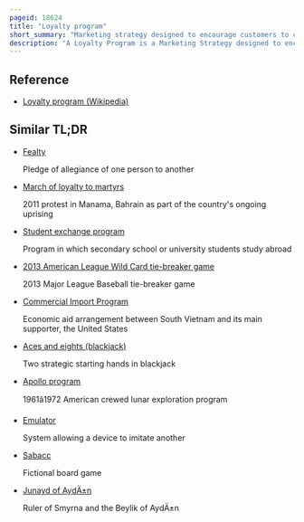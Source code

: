```yaml
---
pageid: 18624
title: "Loyalty program"
short_summary: "Marketing strategy designed to encourage customers to continue to shop at a business"
description: "A Loyalty Program is a Marketing Strategy designed to encourage Customers to continue to shop in or use the Services associated with the Loyalty Program. A Loyalty Program typically involves the Operator of a particular Program to establish a Customer Account for a Customer of the associated Business and then issue a Loyalty Card to the Customer which may be a Plastic or Paper Card visually similar to a Credit Card that identifies the Card Holder as a. Cards may have a Barcode or Magstripe to facilitate scanning although some are Chip Cards or Proximity Cards."
---
```


## Reference

- [Loyalty program (Wikipedia)](https://en.wikipedia.org/?curid=18624)

## Similar TL;DR

- [Fealty](/tldr/en/fealty)

  Pledge of allegiance of one person to another

- [March of loyalty to martyrs](/tldr/en/march-of-loyalty-to-martyrs)

  2011 protest in Manama, Bahrain as part of the country's ongoing uprising

- [Student exchange program](/tldr/en/student-exchange-program)

  Program in which secondary school or university students study abroad

- [2013 American League Wild Card tie-breaker game](/tldr/en/2013-american-league-wild-card-tie-breaker-game)

  2013 Major League Baseball tie-breaker game

- [Commercial Import Program](/tldr/en/commercial-import-program)

  Economic aid arrangement between South Vietnam and its main supporter, the United States

- [Aces and eights (blackjack)](/tldr/en/aces-and-eights-blackjack)

  Two strategic starting hands in blackjack

- [Apollo program](/tldr/en/apollo-program)

  1961â1972 American crewed lunar exploration program

- [Emulator](/tldr/en/emulator)

  System allowing a device to imitate another

- [Sabacc](/tldr/en/sabacc)

  Fictional board game

- [Junayd of AydÄ±n](/tldr/en/junayd-of-aydn)

  Ruler of Smyrna and the Beylik of AydÄ±n
